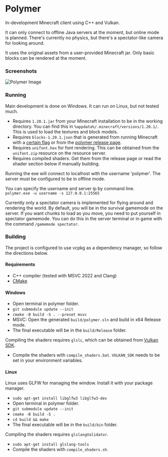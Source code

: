 # Polymer
In-development Minecraft client using C++ and Vulkan.

It can only connect to offline Java servers at the moment, but online mode is planned. There's currently no physics, but there's a spectator-like camera for looking around.  

It uses the original assets from a user-provided Minecraft jar. Only basic blocks can be rendered at the moment.

### Screenshots
![Polymer Image](https://i.imgur.com/rAfkvtd.png)

### Running
Main development is done on Windows. It can run on Linux, but not tested much.  

- Requires `1.20.1.jar` from your Minecraft installation to be in the working directory. You can find this in `%appdata%/.minecraft/versions/1.20.1/`. This is used to load the textures and block models.
- Requires `blocks-1.20.1.json` that is generated from running Minecraft with a [certain flag](https://wiki.vg/Data_Generators#Generators) or from the [polymer release page](https://github.com/atxi/Polymer/releases).
- Requires `unifont.hex` for font rendering. This can be obtained from the `unifont.zip` resource on the resource server.
- Requires compiled shaders. Get them from the release page or read the shader section below if manually building.
  
Running the exe will connect to localhost with the username 'polymer'. The server must be configured to be in offline mode.  

You can specify the username and server ip by command line.  
`polymer.exe -u username -s 127.0.0.1:25565`

Currently only a spectator camera is implemented for flying around and rendering the world. By default, you will be in the survival gamemode on the server. If you want chunks to load as you move, you need to put yourself in spectator gamemode. You can do this in the server terminal or in game with the command `/gamemode spectator`.

### Building
The project is configured to use vcpkg as a dependency manager, so follow the directions below.  

#### Requirements
- C++ compiler (tested with MSVC 2022 and Clang)
- [CMake](https://cmake.org/)

#### Windows
- Open terminal in polymer folder.
- `git submodule update --init`
- `cmake -B build -S . --preset msvc`
- MSVC: Open the generated `build/polymer.sln` and build in x64 Release mode.
- The final executable will be in the `build/Release` folder.

Compiling the shaders requires `glslc`, which can be obtained from [Vulkan SDK](https://www.lunarg.com/vulkan-sdk/).
- Compile the shaders with `compile_shaders.bat`. `VULKAN_SDK` needs to be set in your environment variables.

#### Linux
Linux uses GLFW for managing the window. Install it with your package manager.
- `sudo apt-get install libglfw3 libglfw3-dev`
- Open terminal in polymer folder.
- `git submodule update --init`
- `cmake -B build -S .`
- `cd build && make`
- The final executable will be in the `build/bin` folder.

Compiling the shaders requires `glslangValidator`.
- `sudo apt-get install glslang-tools`
- Compile the shaders with `compile_shaders.sh`.


